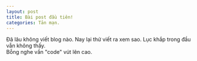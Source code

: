 ```yaml
---
layout: post
title: Bài post đầu tiên!
categories: Tản mạn.
---
```

Đã lâu không viết blog nào. 
Nay lại thử viết ra xem sao. 
Lục khắp trong đầu vẫn không thấy.  
Bỗng nghe vần "code" vút lên cao. 